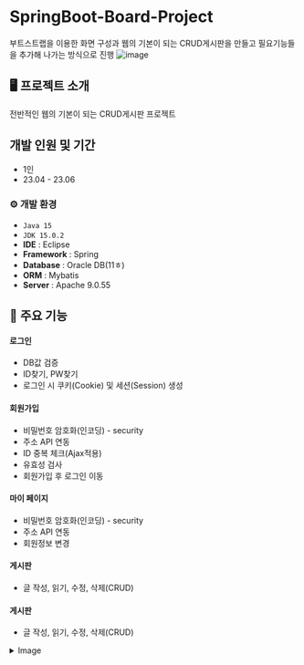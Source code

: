 # SpringBoot-Board-Project
부트스트랩을 이용한 화면 구성과 웹의 기본이 되는 CRUD게시판을 만들고 필요기능들을 추가해 나가는 방식으로 진행
![image](https://github.com/JANGSuJinn/K2/assets/136566806/f59237ff-2a0c-4e66-82d2-4bea21763a0a)

## 🖥️ 프로젝트 소개
전반적인 웹의 기본이 되는 CRUD게시판 프로젝트
<br>

## 개발 인원 및 기간
* 1인
* 23.04 - 23.06

### ⚙️ 개발 환경
- `Java 15`
- `JDK 15.0.2`
- **IDE** : Eclipse
- **Framework** : Spring
- **Database** : Oracle DB(11ㅎ)
- **ORM** : Mybatis
- **Server** : Apache 9.0.55

## 📌 주요 기능
#### 로그인 
- DB값 검증
- ID찾기, PW찾기
- 로그인 시 쿠키(Cookie) 및 세션(Session) 생성
#### 회원가입 
- 비밀번호 암호화(인코딩) - security
- 주소 API 연동
- ID 중복 체크(Ajax적용)
- 유효성 검사
- 회원가입 후 로그인 이동
#### 마이 페이지
- 비밀번호 암호화(인코딩) - security
- 주소 API 연동
- 회원정보 변경
#### 게시판
- 글 작성, 읽기, 수정, 삭제(CRUD)
#### 게시판
- 글 작성, 읽기, 수정, 삭제(CRUD)
<details>
  <summary>Image</summary>
  <img width="237" height="250" alt="화면 캡처 2023-06-17 142010" src="https://github.com/leessomi/SpringProject/assets/136604400/3429a488-d21b-4375-9b8b-ca2cbb168492">
  <img width="237" height="250" alt="화면 캡처 2023-06-17 141950" src="https://github.com/leessomi/SpringProject/assets/136604400/2590a851-c7c7-4cee-be0e-cbf3154cf07f">
</details>
